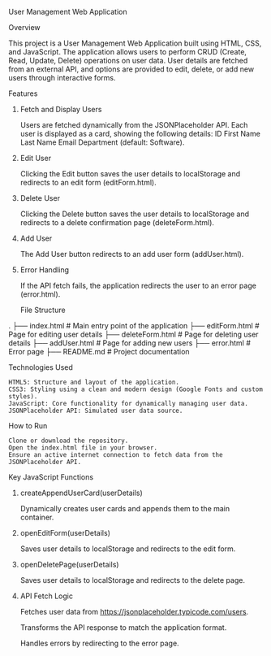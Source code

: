 User Management Web Application

Overview

This project is a User Management Web Application built using HTML, CSS, and JavaScript. The application allows users to perform CRUD (Create, Read, Update, Delete) operations on user data. User details are fetched from an external API, and options are provided to edit, delete, or add new users through interactive forms.


Features

1. Fetch and Display Users

    Users are fetched dynamically from the JSONPlaceholder API.
    Each user is displayed as a card, showing the following details:
    ID
    First Name
    Last Name
    Email
    Department (default: Software).

2. Edit User

    Clicking the Edit button saves the user details to localStorage and redirects to an edit form (editForm.html).

3. Delete User

    Clicking the Delete button saves the user details to localStorage and redirects to a delete confirmation page (deleteForm.html).

4. Add User

    The Add User button redirects to an add user form (addUser.html).

5. Error Handling

    If the API fetch fails, the application redirects the user to an error page (error.html).

    File Structure

.
├── index.html              # Main entry point of the application
├── editForm.html           # Page for editing user details
├── deleteForm.html         # Page for deleting user details
├── addUser.html            # Page for adding new users
├── error.html              # Error page
├── README.md               # Project documentation

Technologies Used

    HTML5: Structure and layout of the application.
    CSS3: Styling using a clean and modern design (Google Fonts and custom styles).
    JavaScript: Core functionality for dynamically managing user data.
    JSONPlaceholder API: Simulated user data source.

How to Run

    Clone or download the repository.
    Open the index.html file in your browser.
    Ensure an active internet connection to fetch data from the JSONPlaceholder API.

Key JavaScript Functions

1. createAppendUserCard(userDetails)

    Dynamically creates user cards and appends them to the main container.

2. openEditForm(userDetails)

    Saves user details to localStorage and redirects to the edit form.

3. openDeletePage(userDetails)

    Saves user details to localStorage and redirects to the delete page.

4. API Fetch Logic

    Fetches user data from https://jsonplaceholder.typicode.com/users.

    Transforms the API response to match the application format.

    Handles errors by redirecting to the error page.
